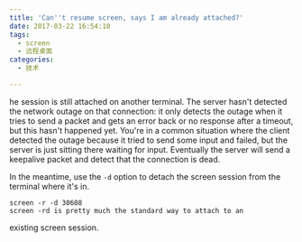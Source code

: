 ```yaml
---
title: 'Can''t resume screen, says I am already attached?'
date: 2017-03-22 16:54:10
tags:
  - screen
  - 远程桌面
categories:
  - 技术

---
```

he session is still attached on another terminal. The server hasn't detected the network outage on that connection: it only detects the outage when it tries to send a packet and gets an error back or no response after a timeout, but this hasn't happened yet. You're in a common situation where the client detected the outage because it tried to send some input and failed, but the server is just sitting there waiting for input. Eventually the server will send a keepalive packet and detect that the connection is dead.

In the meantime, use the `-d` option to detach the screen session from the terminal where it's in.

```
screen -r -d 30608
screen -rd is pretty much the standard way to attach to an
```
existing screen session.
